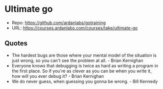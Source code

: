 # Ultimate go


- Repo: https://github.com/ardanlabs/gotraining
- URL: https://courses.ardanlabs.com/courses/take/ultimate-go


## Quotes


- The hardest bugs are those where your mental model of the situation is just
  wrong, so you can't see the problem at all. - Brian Kernighan
- Everyone knows that debugging is twice as hard as writing a program in the
  first place. So if you're as clever as you can be when you write it, how will
  you ever debug it? - Brian Kernighan
- We do never guess, when guessing you gonna be wrong. - Bill Kennedy



